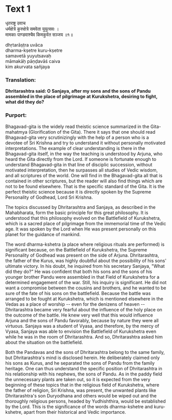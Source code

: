 # Text 1

धृतराष्ट्र उवाच  
धर्मक्षेत्रे कुरुक्षेत्रे समवेता युयुत्सवः ।  
मामकाः पाण्डवाश्चैव किमकुर्वत सञ्जय ॥१॥

dhṛtarāṣṭra uvāca  
dharma-kṣetre kuru-kṣetre  
samavetā yuyutsavaḥ  
māmakāḥ pāṇḍavāś caiva  
kim akurvata sañjaya



### Translation:

**Dhritarashtra said: O Sanjaya, after my sons and the sons of Pandu assembled in the place of pilgrimage at Kurukshetra, desiring to fight, what did they do?**

### Purport:

Bhagavad-gita is the widely read theistic science summarized in the Gita-mahatmya (Glorification of the Gita). There it says that one should read Bhagavad-gita very scrutinizingly with the help of a person who is a devotee of Sri Krishna and try to understand it without personally motivated interpretations. The example of clear understanding is there in the Bhagavad-gita itself, in the way the teaching is understood by Arjuna, who heard the Gita directly from the Lord. If someone is fortunate enough to understand Bhagavad-gita in that line of disciplic succession, without motivated interpretation, then he surpasses all studies of Vedic wisdom, and all scriptures of the world. One will find in the Bhagavad-gita all that is contained in other scriptures, but the reader will also find things which are not to be found elsewhere. That is the specific standard of the Gita. It is the perfect theistic science because it is directly spoken by the Supreme Personality of Godhead, Lord Sri Krishna.

The topics discussed by Dhritarashtra and Sanjaya, as described in the Mahabharata, form the basic principle for this great philosophy. It is understood that this philosophy evolved on the Battlefield of Kurukshetra, which is a sacred place of pilgrimage from the immemorial time of the Vedic age. It was spoken by the Lord when He was present personally on this planet for the guidance of mankind.

The word dharma-kshetra (a place where religious rituals are performed) is significant because, on the Battlefield of Kurukshetra, the Supreme Personality of Godhead was present on the side of Arjuna. Dhritarashtra, the father of the Kurus, was highly doubtful about the possibility of his sons' ultimate victory. In his doubt, he inquired from his secretary Sanjaya, "What did they do?" He was confident that both his sons and the sons of his younger brother Pandu were assembled in that Field of Kurukshetra for a determined engagement of the war. Still, his inquiry is significant. He did not want a compromise between the cousins and brothers, and he wanted to be sure of the fate of his sons on the battlefield. Because the battle was arranged to be fought at Kurukshetra, which is mentioned elsewhere in the Vedas as a place of worship -- even for the denizens of heaven -- Dhritarashtra became very fearful about the influence of the holy place on the outcome of the battle. He knew very well that this would influence Arjuna and the sons of Pandu favorably, because by nature they were all virtuous. Sanjaya was a student of Vyasa, and therefore, by the mercy of Vyasa, Sanjaya was able to envision the Battlefield of Kurukshetra even while he was in the room of Dhritarashtra. And so, Dhritarashtra asked him about the situation on the battlefield.

Both the Pandavas and the sons of Dhritarashtra belong to the same family, but Dhritarashtra's mind is disclosed herein. He deliberately claimed only his sons as Kurus, and he separated the sons of Pandu from the family heritage. One can thus understand the specific position of Dhritarashtra in his relationship with his nephews, the sons of Pandu. As in the paddy field the unnecessary plants are taken out, so it is expected from the very beginning of these topics that in the religious field of Kurukshetra, where the father of religion, Sri Krishna, was present, the unwanted plants like Dhritarashtra's son Duryodhana and others would be wiped out and the thoroughly religious persons, headed by Yudhishthira, would be established by the Lord. This is the significance of the words dharma-kshetre and kuru-kshetre, apart from their historical and Vedic importance.